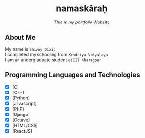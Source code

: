 <h1 align="center">namaskāraḥ</h1>
<p align="center"><i>This is my portfolio <a href="https://shiv-aay.github.io/me/">Website</a></i></p>

## About Me
My name is `Shivoy Dixit`<br>
I completed my schooling from `Kendriya Vidyalaya`<br>
I am an undergraduate student at `IIT Kharagpur`<br>

## Programming Languages and Technologies

- [x] [C]
- [x] [C++]
- [x] [Python]
- [x] [Javascript]
- [x] [PHP]
- [x] [Django]
- [x] [Octave]
- [x] [HTML/CSS]
- [x] [ReactJS]
